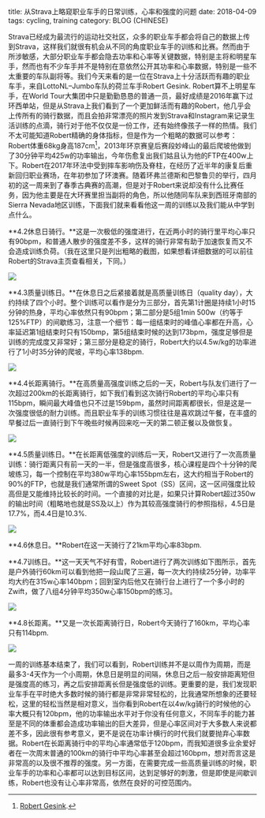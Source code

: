 title: 从Strava上略窥职业车手的日常训练，心率和强度的问题
date: 2018-04-09
tags: cycling, training
category: BLOG (CHINESE)

Strava已经成为最流行的运动社交社区，众多的职业车手都会将自己的数据上传到Strava，这样我们就很有机会从不同的角度职业车手的训练和比赛。然而由于所涉敏感，大部分职业车手都会隐去功率和心率等关键数据，特别是主将和明星车手，然而也有不少车手并不是特别在意依然公开其功率和心率数据，特别是一些不太重要的车队副将等。我们今天来看的是一位在Strava上十分活跃而有趣的职业车手，来自LottoNL–Jumbo车队的荷兰车手Robert Gesink. Robert算不上明星车手，在World Tour大集团中只是勤勤恳恳的普通一员，最好成绩是2016年赢下过环西单站，但是从Strava上我们看到了一个更加鲜活而有趣的Robert，他几乎会上传所有的骑行数据，而且会拍非常漂亮的照片发到Strava和Instagram来记录生活训练的点滴，骑行对于他不仅仅是一份工作，还有始终像孩子一样的热情。我们不太可能知道Robert精确的身体指标，但是作为一个粗略的数据可以参考：Robert体重68kg身高187cm[^robert_wiki]，2013年环京赛皇后赛段妙峰山的最后爬坡他做到了30分钟平均425w的功率输出，今年伤愈复出我们姑且认为他的FTP在400w上下。Robert在2017年环法中受到摔车影响伤及脊柱，在经历了近半年的康复后重新回归职业赛场，在年初参加了环澳赛。随着环弗兰德斯和巴黎鲁贝的举行，四月初的这一周来到了春季古典赛的高潮，但是对于Robert来说却没有什么比赛任务，因为他主要是在大环赛里担当副将的角色，所以他随同车队来到西班牙南部的Sierra Nevada地区训练，下面我们就来看看他这一周的训练以及我们能从中学到点什么。

**4.2休息日骑行。**这是一次极低的强度进行，在近两小时的骑行里平均心率只有90bpm，和普通人散步的强度差不多，这样的骑行非常有助于加速恢复而又不会造成训练负荷。（我在这里只是列出粗略的截图，如果想看详细数据的可以前往Robert的Strava主页查看相关，下同。）

![]({filename}/images/gesink_d1.png)

**4.3质量训练日。**在休息日之后紧接着就是高质量训练日（quality day），大约持续了四个小时。整个训练可以看作是分为三部分，首先第1计圈是持续1小时15分钟的热身，平均心率依然只有90bpm；第二部分是5组1min 500w（约等于125%FTP）的间歇练习，注意一个细节：每一组结束时的峰值心率都在升高，心率延迟第1组结束时只有150bmp，第5组结束时候的达到173bpm，强度足够但是训练的完成度又非常好；第三部分是稳定的骑行，Robert大约以4.5w/kg的功率进行了1小时35分钟的爬坡，平均心率138bpm.

![]({filename}/images/gesink_d2.jpeg)

**4.4长距离骑行。**在高质量高强度训练之后的一天，Robert与队友们进行了一次超过200km的长距离骑行，如下我们看到这次骑行Robert的平均心率只有115bpm，瞬间最大峰值也只不过是159bpm，虽然时间距离都很长，但是这是一次强度很低的耐力训练。而且职业车手的训练习惯往往是喜欢跳过午餐，在丰盛的早餐过后一直骑行到下午晚些时候再回来吃一天的第二顿正餐以及做恢复。

![]({filename}/images/gesink_d3.png)

**4.5质量训练日。**在长距离低强度的训练后一天，Robert又进行了一次高质量训练：骑行距离只有前一天的一半，但是强度高很多，核心课程是四个十分钟的爬坡练习，每一个控制在平均380w平均心率155bpm左右，这大约相当于Robert的90%的FTP，也就是我们通常所谓的Sweet Spot（SS）区间，这一区间强度比较高但是又能维持比较长的时间。一个直接的对比是，如果只计算Robert超过350w的输出时间（粗略地也就是SS及以上）作为其较高强度骑行的参照指标，4.5日是17.7%，而4.4日是10.3%.

![]({filename}/images/gesink_d2.jpeg)

**4.6休息日。**Robert在这一天骑行了21km平均心率83bpm.

**4.7训练日。**这一天天气不好有雪，Robert进行了两次训练如下图所示，首先是户外骑行60km可以看到他把一段山爬了三遍，每一次大约持续25分钟，功率平均大约在315w心率140bpm；回到室内后他又在骑行台上进行了一个多小时的Zwift，做了八组4分钟平均350w心率150bpm的练习。

![]({filename}/images/gesink_d5.jpeg)

**4.8长距离。**又是一次长距离骑行日，Robert今天骑行了160km，平均心率只有114bpm. 

![]({filename}/images/gesink_d6.png)

一周的训练基本结束了，我们可以看到，Robert训练并不是以周作为周期，而是最多3-4天作为一个小周期，休息日是明显的间隔，休息日之后一般安排距离短但是强度高的练习，再之后安排距离长但是强度低的训练。更重要的是，我们发现职业车手在平时绝大多数时候的骑行都是非常非常轻松的，比我通常所想象的还要轻松，这里的轻松当然是相对意义，当你看到Robert在以4w/kg骑行的时候他的心率大概只有120bpm，他的功率输出水平对于你没有任何意义，不同车手的能力甚至是不同的体重都会造成功率输出的巨大差异，但是心率区间对于大多数人来说都差不多，因此很有参考意义，更不是说在功率计横行的时代我们就要抛弃心率数据。Robert在长距离骑行中的平均心率通常低于120bpm，而我知道很多业余爱好者在一次周末普通的100km的骑行中平均心率甚至会超过160bpm，想对而言这是非常高的以及很不推荐的强度。另一方面，在需要完成一些高质量训练的时候，职业车手的功率和心率都可以达到目标区间，达到足够好的刺激，但是即使是间歇训练，Robert也没有让心率非常高，依然在良好的可控范围内。

[^robert_wiki]: [Robert Gesink](https://en.wikipedia.org/wiki/Robert_Gesink). 
